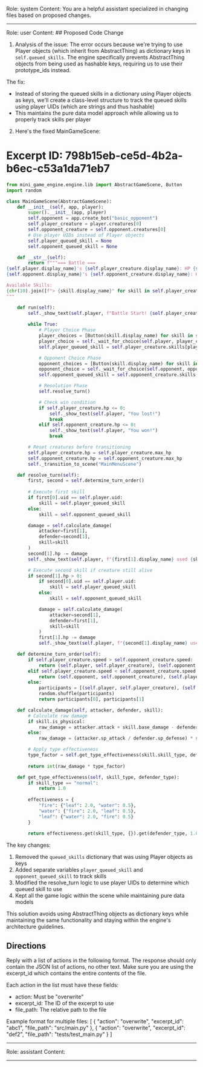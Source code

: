 Role: system
Content: You are a helpful assistant specialized in changing files based on proposed changes.
__________________
Role: user
Content: ## Proposed Code Change
1. Analysis of the issue:
The error occurs because we're trying to use Player objects (which inherit from AbstractThing) as dictionary keys in `self.queued_skills`. The engine specifically prevents AbstractThing objects from being used as hashable keys, requiring us to use their prototype_ids instead.

The fix:
- Instead of storing the queued skills in a dictionary using Player objects as keys, we'll create a class-level structure to track the queued skills using player UIDs (which are strings and thus hashable)
- This maintains the pure data model approach while allowing us to properly track skills per player

2. Here's the fixed MainGameScene:

# Excerpt ID: 798b15eb-ce5d-4b2a-b6ec-c53a1da71eb7
```python main_game/scenes/main_game_scene.py
from mini_game_engine.engine.lib import AbstractGameScene, Button
import random

class MainGameScene(AbstractGameScene):
    def __init__(self, app, player):
        super().__init__(app, player)
        self.opponent = app.create_bot("basic_opponent")
        self.player_creature = player.creatures[0]
        self.opponent_creature = self.opponent.creatures[0]
        # Use player UIDs instead of Player objects
        self.player_queued_skill = None
        self.opponent_queued_skill = None

    def __str__(self):
        return f"""=== Battle ===
{self.player.display_name}'s {self.player_creature.display_name}: HP {self.player_creature.hp}/{self.player_creature.max_hp}
{self.opponent.display_name}'s {self.opponent_creature.display_name}: HP {self.opponent_creature.hp}/{self.opponent_creature.max_hp}

Available Skills:
{chr(10).join([f"> {skill.display_name}" for skill in self.player_creature.skills])}
"""

    def run(self):
        self._show_text(self.player, f"Battle Start! {self.player_creature.display_name} vs {self.opponent_creature.display_name}")
        
        while True:
            # Player Choice Phase
            player_choices = [Button(skill.display_name) for skill in self.player_creature.skills]
            player_choice = self._wait_for_choice(self.player, player_choices)
            self.player_queued_skill = self.player_creature.skills[player_choices.index(player_choice)]

            # Opponent Choice Phase
            opponent_choices = [Button(skill.display_name) for skill in self.opponent_creature.skills]
            opponent_choice = self._wait_for_choice(self.opponent, opponent_choices)
            self.opponent_queued_skill = self.opponent_creature.skills[opponent_choices.index(opponent_choice)]

            # Resolution Phase
            self.resolve_turn()

            # Check win condition
            if self.player_creature.hp <= 0:
                self._show_text(self.player, "You lost!")
                break
            elif self.opponent_creature.hp <= 0:
                self._show_text(self.player, "You won!")
                break

        # Reset creatures before transitioning
        self.player_creature.hp = self.player_creature.max_hp
        self.opponent_creature.hp = self.opponent_creature.max_hp
        self._transition_to_scene("MainMenuScene")

    def resolve_turn(self):
        first, second = self.determine_turn_order()
        
        # Execute first skill
        if first[0].uid == self.player.uid:
            skill = self.player_queued_skill
        else:
            skill = self.opponent_queued_skill

        damage = self.calculate_damage(
            attacker=first[1],
            defender=second[1],
            skill=skill
        )
        second[1].hp -= damage
        self._show_text(self.player, f"{first[1].display_name} used {skill.display_name} for {damage} damage!")

        # Execute second skill if creature still alive
        if second[1].hp > 0:
            if second[0].uid == self.player.uid:
                skill = self.player_queued_skill
            else:
                skill = self.opponent_queued_skill

            damage = self.calculate_damage(
                attacker=second[1],
                defender=first[1],
                skill=skill
            )
            first[1].hp -= damage
            self._show_text(self.player, f"{second[1].display_name} used {skill.display_name} for {damage} damage!")

    def determine_turn_order(self):
        if self.player_creature.speed > self.opponent_creature.speed:
            return (self.player, self.player_creature), (self.opponent, self.opponent_creature)
        elif self.player_creature.speed < self.opponent_creature.speed:
            return (self.opponent, self.opponent_creature), (self.player, self.player_creature)
        else:
            participants = [(self.player, self.player_creature), (self.opponent, self.opponent_creature)]
            random.shuffle(participants)
            return participants[0], participants[1]

    def calculate_damage(self, attacker, defender, skill):
        # Calculate raw damage
        if skill.is_physical:
            raw_damage = attacker.attack + skill.base_damage - defender.defense
        else:
            raw_damage = (attacker.sp_attack / defender.sp_defense) * skill.base_damage

        # Apply type effectiveness
        type_factor = self.get_type_effectiveness(skill.skill_type, defender.creature_type)
        
        return int(raw_damage * type_factor)

    def get_type_effectiveness(self, skill_type, defender_type):
        if skill_type == "normal":
            return 1.0
        
        effectiveness = {
            "fire": {"leaf": 2.0, "water": 0.5},
            "water": {"fire": 2.0, "leaf": 0.5},
            "leaf": {"water": 2.0, "fire": 0.5}
        }
        
        return effectiveness.get(skill_type, {}).get(defender_type, 1.0)
```

The key changes:
1. Removed the `queued_skills` dictionary that was using Player objects as keys
2. Added separate variables `player_queued_skill` and `opponent_queued_skill` to track skills
3. Modified the resolve_turn logic to use player UIDs to determine which queued skill to use
4. Kept all the game logic within the scene while maintaining pure data models

This solution avoids using AbstractThing objects as dictionary keys while maintaining the same functionality and staying within the engine's architecture guidelines.

## Directions
Reply with a list of actions in the following format. The response should only contain the JSON list of actions, no other text.
Make sure you are using the excerpt_id which contains the entire contents of the file.

Each action in the list must have these fields:
- action: Must be "overwrite"
- excerpt_id: The ID of the excerpt to use
- file_path: The relative path to the file

Example format for multiple files:
[
    {
        "action": "overwrite",
        "excerpt_id": "abc1",
        "file_path": "src/main.py"
    },
    {
        "action": "overwrite",
        "excerpt_id": "def2",
        "file_path": "tests/test_main.py"
    }
]
__________________
Role: assistant
Content: 
__________________
